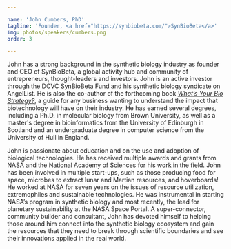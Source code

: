 ```yaml
---

name: 'John Cumbers, PhD'
tagline: 'Founder, <a href="https://synbiobeta.com/">SynBioBeta</a>'
img: photos/speakers/cumbers.png
order: 3

---
```


John has a strong background in the synthetic biology industry as founder and CEO of SynBioBeta, a
global activity hub and community of entrepreneurs, thought-leaders and investors. John is an active
investor through the DCVC SynBioBeta Fund and his synthetic biology syndicate on AngelList. He is
also the co-author of the forthcoming book [_What’s Your Bio
Strategy?_](http://www.whatsyourbiostrategy.com/), a guide for any business wanting to understand
the impact that biotechnology will have on their industry. He has earned several degrees, including
a Ph.D. in molecular biology from Brown University, as well as a master's degree in bioinformatics
from the University of Edinburgh in Scotland and an undergraduate degree in computer science from
the University of Hull in England.

John is passionate about education and on the use and adoption of biological technologies. He has
received multiple awards and grants from NASA and the National Academy of Sciences for his work in
the field. John has been involved in multiple start-ups, such as those producing food for space,
microbes to extract lunar and Martian resources, and hoverboards! He worked at NASA for seven years
on the issues of resource utilization, extremophiles and sustainable technologies. He was
instrumental in starting NASA’s program in synthetic biology and most recently, the lead for
planetary sustainability at the NASA Space Portal. A super-connector, community builder and
consultant, John has devoted himself to helping those around him connect into the synthetic biology
ecosystem and gain the resources that they need to break through scientific boundaries and see their
innovations applied in the real world.
